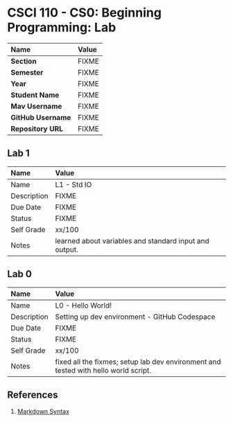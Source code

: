 # CSCI 110 - CS0: Beginning Programming: Lab

| Name                | Value |
| :------------------ | :---- |
| **Section**         | FIXME |
| **Semester**        | FIXME |
| **Year**            | FIXME |
| **Student Name**    | FIXME |
| **Mav Username**    | FIXME |
| **GitHub Username** | FIXME |
| **Repository URL**  | FIXME |

## Lab 1

| Name        | Value                                                  |
| :---------- | :----------------------------------------------------- |
| Name        | L1 - Std IO                                            |
| Description | FIXME                                                  |
| Due Date    | FIXME                                                  |
| Status      | FIXME                                                  |
| Self Grade  | xx/100                                                 |
| Notes       | learned about variables and standard input and output. |

## Lab 0

| Name        | Value                                                                               |
| :---------- | :---------------------------------------------------------------------------------- |
| Name        | L0 - Hello World!                                                                   |
| Description | Setting up dev environment - GitHub Codespace                                       |
| Due Date    | FIXME                                                                               |
| Status      | FIXME                                                                               |
| Self Grade  | xx/100                                                                              |
| Notes       | fixed all the fixmes; setup lab dev environment and tested with hello world script. |

## References

1. [Markdown Syntax](https://github.com/adam-p/markdown-here/wiki/Markdown-Cheatsheet)
